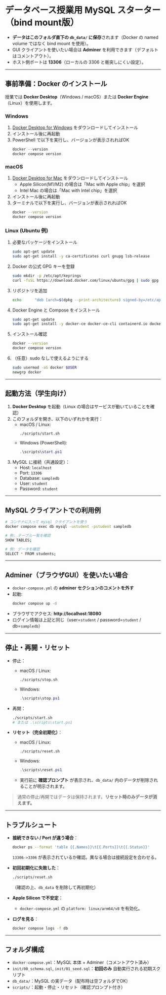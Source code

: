 # データベース授業用 MySQL スターター（bind mount版）

- **データはこのフォルダ直下の `db_data/` に保存**されます（Docker の named volume ではなく bind mount を使用）。
- GUI クライアントを使いたい場合は **Adminer** を利用できます（デフォルトはコメントアウト）。
- ホスト側ポートは **13306**（ローカルの 3306 と衝突しにくい設定）。

---

## 事前準備：Docker のインストール

授業では **Docker Desktop**（Windows / macOS）または **Docker Engine**（Linux）を使用します。

### Windows
1. [Docker Desktop for Windows](https://www.docker.com/products/docker-desktop/) をダウンロードしてインストール  
2. インストール後に再起動  
3. PowerShell で以下を実行し、バージョンが表示されればOK
   ```powershell
   docker --version
   docker compose version
   ```

### macOS
1. [Docker Desktop for Mac](https://www.docker.com/products/docker-desktop/) をダウンロードしてインストール  
   - Apple Silicon(M1/M2) の場合は「Mac with Apple chip」を選択  
   - Intel Mac の場合は「Mac with Intel chip」を選択  
2. インストール後に再起動  
3. ターミナルで以下を実行し、バージョンが表示されればOK
   ```bash
   docker --version
   docker compose version
   ```

### Linux (Ubuntu 例)
1. 必要なパッケージをインストール
   ```bash
   sudo apt-get update
   sudo apt-get install -y ca-certificates curl gnupg lsb-release
   ```
2. Docker の公式 GPG キーを登録
   ```bash
   sudo mkdir -p /etc/apt/keyrings
   curl -fsSL https://download.docker.com/linux/ubuntu/gpg | sudo gpg --dearmor -o /etc/apt/keyrings/docker.gpg
   ```
3. リポジトリを追加
   ```bash
   echo      "deb [arch=$(dpkg --print-architecture) signed-by=/etc/apt/keyrings/docker.gpg] https://download.docker.com/linux/ubuntu      $(lsb_release -cs) stable" | sudo tee /etc/apt/sources.list.d/docker.list > /dev/null
   ```
4. Docker Engine と Compose をインストール
   ```bash
   sudo apt-get update
   sudo apt-get install -y docker-ce docker-ce-cli containerd.io docker-buildx-plugin docker-compose-plugin
   ```
5. インストール確認
   ```bash
   docker --version
   docker compose version
   ```
6. （任意）sudo なしで使えるようにする
   ```bash
   sudo usermod -aG docker $USER
   newgrp docker
   ```

---

## 起動方法（学生向け）

1. **Docker Desktop** を起動（Linux の場合はサービスが動いていることを確認）  
2. このフォルダを開き、以下のいずれかを実行：
   - macOS / Linux:  
     ```bash
     ./scripts/start.sh
     ```
   - Windows (PowerShell):  
     ```powershell
     .\scripts\start.ps1
     ```
3. MySQL に接続（共通設定）：  
   - Host: `localhost`  
   - Port: `13306`  
   - Database: `sampledb`  
   - User: `student`  
   - Password: `student`

---

## MySQL クライアントでの利用例

```bash
# コンテナに入って mysql クライアントを使う
docker compose exec db mysql -ustudent -pstudent sampledb

# 例: テーブル一覧を確認
SHOW TABLES;

# 例: データを確認
SELECT * FROM students;
```

---

## Adminer（ブラウザGUI）を使いたい場合

- `docker-compose.yml` の **adminer セクションのコメントを外す**  
- 起動:  
  ```bash
  docker compose up -d
  ```
- ブラウザでアクセス: **http://localhost:18080**  
- ログイン情報は上記と同じ（user=`student` / password=`student` / db=`sampledb`）

---

## 停止・再開・リセット

- 停止：
  - macOS / Linux:  
    ```bash
    ./scripts/stop.sh
    ```
  - Windows:  
    ```powershell
    .\scripts\stop.ps1
    ```

- 再開：  
  ```bash
  ./scripts/start.sh
  # または .\scripts\start.ps1
  ```

- **リセット（完全初期化）**：
  - macOS / Linux:  
    ```bash
    ./scripts/reset.sh
    ```
  - Windows:  
    ```powershell
    .\scripts\reset.ps1
    ```
  - 実行前に **確認プロンプト** が表示され、`db_data/` 内のデータが削除されることが明示されます。  

> 通常の停止/再開ではデータは保持されます。**リセット時のみデータが消えます。**

---

## トラブルシュート

- **接続できない / Port が違う場合**：
  ```bash
  docker ps --format 'table {{.Names}}\t{{.Ports}}\t{{.Status}}'
  ```
  `13306->3306` が表示されているか確認。異なる場合は接続設定を合わせる。

- **初回初期化に失敗した**：
  ```bash
  ./scripts/reset.sh
  ```
  （確認の上、`db_data` を削除して再初期化）

- **Apple Silicon で不安定**：
  - `docker-compose.yml` の `platform: linux/arm64/v8` を有効化。

- **ログを見る**：
  ```bash
  docker compose logs -f db
  ```

---

## フォルダ構成

- `docker-compose.yml`：MySQL 本体 + Adminer（コメントアウト済み）  
- `init/00_schema.sql`, `init/01_seed.sql`：**初回のみ** 自動実行される初期スクリプト  
- `db_data/`：MySQL の実データ（配布時は空フォルダでOK）  
- `scripts/`：起動・停止・リセット（確認プロンプト付き）  
